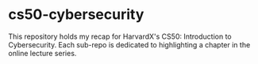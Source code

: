 # cs50-cybersecurity
This repository holds my recap for HarvardX's CS50: Introduction to Cybersecurity. Each sub-repo is dedicated to highlighting a chapter in the online lecture series.

